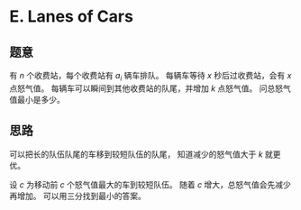 # E. Lanes of Cars

## 题意

有 $n$ 个收费站，每个收费站有 $a_i$ 辆车排队。
每辆车等待 $x$ 秒后过收费站，会有 $x$ 点怒气值。
每辆车可以瞬间到其他收费站的队尾，并增加 $k$ 点怒气值。
问总怒气值最小是多少。

## 思路

可以把长的队伍队尾的车移到较短队伍的队尾，
知道减少的怒气值大于 $k$ 就更优。

设 $c$ 为移动前 $c$ 个怒气值最大的车到较短队伍。
随着 $c$ 增大，总怒气值会先减少再增加。
可以用三分找到最小的答案。
